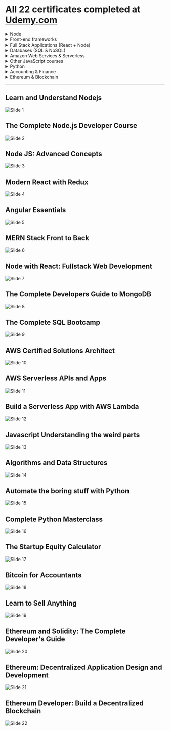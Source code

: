 # All 22 certificates completed at [Udemy.com](http://www.udemy.com)

<details>
  <summary> Node</summary>

- [Learn and Understand Node.js](#user-content-learn-and-understand-nodejs)
- [The Complete Node.js Developer Course](#user-content-the-complete-nodejs-developer-course)
- [Node JS Advanced Concepts](#user-content-node-js-advanced-concepts)

</details>

<details>
  <summary> Front-end frameworks</summary>

- [Modern React with Redux](#user-content-modern-react-with-redux)
- [Angular Essentials](#user-content-angular-essentials)

</details>

<details>
  <summary> Full Stack Applications (React + Node)</summary>

- [MERN Stack Front to Back](#user-content-mern-stack-front-to-back)
- [Node with React: Fullstack Web Development](#user-content-node-with-react-fullstack-web-development)

</details>

<details>
  <summary> Databases (SQL & NoSQL)</summary>

- [The Complete Developers Guide to MongoDB](#user-content-the-complete-developers-guide-to-mongodb)
- [The Complete SQL Bootcamp](#user-content-the-complete-sql-bootcamp)

</details>

<details>
  <summary> Amazon Web Services & Serverless</summary>

- [AWS Certified Solutions Architect](#user-content-aws-certified-solutions-architect)
- [AWS Serverless APIs and Apps](#user-content-aws-serverless-apis-and-apps)
- [Build a Serverless App with AWS Lambda](#user-content-build-a-serverless-app-with-aws-lambda)

</details>

<details>

  <summary> Other JavaScript courses</summary>

- [Javascript Understanding the weird parts](#user-content-javascript-understanding-the-weird-parts)
- [Algorithms and Data Structures](#user-content-algorithms-and-data-structures)

</details>

<details>

  <summary> Python</summary>

- [Automate the boring stuff with Python](#user-content-automate-the-boring-stuff-with-python)
- [Complete Python Masterclass](#user-content-complete-python-masterclass)

</details>

<details>

  <summary> Accounting & Finance</summary>

- [The Startup Equity Calculator](#user-content-the-startup-equity-calculator)
- [Bitcoin for Accountants](#user-content-bitcoin-for-accountants)
- [Learn to Sell Anything](#user-content-learn-to-sell-anything)

</details>

<details>

  <summary> Ethereum & Blockchain</summary>

- [Ethereum and Solidity: The Complete Developer's Guide](#user-content-ethereum-and-solidity-the-complete-developers-guide)
- [Ethereum: Decentralized Application Design and Development](#user-content-ethereum-decentralized-application-design-and-development)
- [Ethereum Developer: Build a Decentralized Blockchain](#user-content-ethereum-developer-build-a-decentralized-blockchain)

</details>

<hr>

## Learn and Understand Nodejs

![Slide 1](certificates/Learn_and_Understand_Nodejs.jpg)

## The Complete Node.js Developer Course

![Slide 2](certificates/The_complete_Node.js_developer_course.jpg)

## Node JS: Advanced Concepts

![Slide 3](certificates/Node_JS_Advanced_Concepts.jpg)

## Modern React with Redux

![Slide 4](certificates/Modern_React_with_Redux.jpg)

## Angular Essentials

![Slide 5](certificates/Angular_Essentials.jpg)

## MERN Stack Front to Back

![Slide 6](certificates/MERN_Stack_Front_To_Back.jpg)

## Node with React: Fullstack Web Development

![Slide 7](certificates/Node_with_React_Fullstack_Web_Development.jpg)

## The Complete Developers Guide to MongoDB

![Slide 8](certificates/The_Complete_Developers_Guide_to_MongoDB.jpg)

## The Complete SQL Bootcamp

![Slide 9](certificates/The_Complete_SQL_Bootcamp.jpg)

## AWS Certified Solutions Architect

![Slide 10](certificates/AWS_Certified_Solutions_Architect.jpg)

## AWS Serverless APIs and Apps

![Slide 11](certificates/AWS_Serverless_APIs_and_Apps.jpg)

## Build a Serverless App with AWS Lambda

![Slide 12](certificates/Build_a_Serverless_App_with_AWS_Lambda.jpg)

## Javascript Understanding the weird parts

![Slide 13](certificates/Javascript_Understanding_the_weird_parts.jpg)

## Algorithms and Data Structures

![Slide 14](certificates/Algorithms_and_Data_Structures.jpg)

## Automate the boring stuff with Python

![Slide 15](certificates/Automate_the_boring_stuff_with_Python.jpg)

## Complete Python Masterclass

![Slide 16](certificates/Complete_Python_Masterclass.jpg)

## The Startup Equity Calculator

![Slide 17](certificates/The_Startup_Equity_Calculator.jpg)

## Bitcoin for Accountants

![Slide 18](certificates/Bitcoin_for_Accountants.jpg)

## Learn to Sell Anything

![Slide 19](certificates/Learn-to-Sell-Anything.jpg)

## Ethereum and Solidity: The Complete Developer's Guide

![Slide 20](certificates/Ethereum_and_Solidity_the_Complete_Developers_Guide.jpg)

## Ethereum: Decentralized Application Design and Development

![Slide 21](certificates/Ethereum_Decentralized_Application_Design_and_Development.jpg)

## Ethereum Developer: Build a Decentralized Blockchain

![Slide 22](certificates/Ethereum_Developer_Build_A_Decentralised_Blockchain.jpg)
